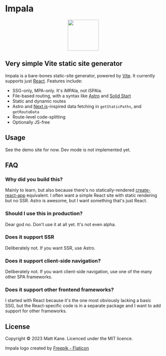 # Impala

<p align="center">
<img src="https://user-images.githubusercontent.com/213306/227727009-a4dc391f-efb1-4489-ad73-c3d3a327704a.png" width="100" />
</p>

## Very simple Vite static site generator

Impala is a bare-bones static-site generator, powered by [Vite](https://github.com/vitejs/vite). It currently supports just [React](https://github.com/facebook/react). Features include:

- SSG-only, MPA-only. It's iMPAla, not iSPAla.
- File-based routing, with a syntax like [Astro](https://github.com/withastro/astro) and [Solid Start](https://github.com/solidjs/solid-start)
- Static and dynamic routes
- Astro and [Next.js](https://github.com/vercel/next.js/)-inspired data fetching in `getStaticPaths`, and `getRouteData`
- Route-level code-splitting
- Optionally JS-free

## Usage

See the demo site for now. Dev mode is not implemented yet.

## FAQ

### Why did you build this?

Mainly to learn, but also because there's no statically-rendered [create-react-app](https://github.com/facebook/create-react-app) equivalent. I often want a simple React site with static rendering but no SSR. Astro is awesome, but I want something that's just React.

### Should I use this in production?

Dear god no. Don't use it at all yet. It's not even alpha.

### Does it support SSR

Deliberately not. If you want SSR, use Astro.

### Does it support client-side navigation?

Deliberately not. If you want client-side navigation, use one of the many other SPA frameworks.

### Does it support other frontend frameworks?

I started with React because it's the one most obviously lacking a basic SSG, but the React-specific code is in a separate package and I want to add support for other frameworks.

## License

Copyright © 2023 Matt Kane. Licenced under the MIT licence.

Impala logo created by [Freepik - Flaticon](https://www.flaticon.com/free-icons/impala)
